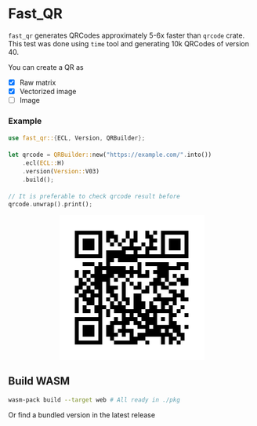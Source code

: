 # Fast_QR

`fast_qr` generates QRCodes approximately 5-6x faster than `qrcode` crate.
This test was done using `time` tool and generating 10k QRCodes of version 40.

You can create a QR as

- [x] Raw matrix
- [x] Vectorized image
- [ ] Image

### Example
```rust
use fast_qr::{ECL, Version, QRBuilder};

let qrcode = QRBuilder::new("https://example.com/".into())
    .ecl(ECL::H)
    .version(Version::V03)
    .build();

// It is preferable to check qrcode result before
qrcode.unwrap().print();
```

<div style="display: flex; justify-content: center">
  <img src="assets/example.com.svg"  alt="Example qr for website example.com"/>
</div>


## Build WASM

```bash
wasm-pack build --target web # All ready in ./pkg
```

Or find a bundled version in the latest release
